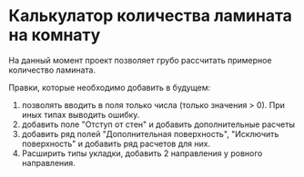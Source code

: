 # Калькулатор количества ламината на комнату

На данный момент проект позволяет грубо рассчитать примерное количество ламината.

Правки, которые необходимо добавить в будущем:
1) позволять вводить в поля только числа (только значения > 0). При иных типах выводить ошибку.
2) добавить поле "Отступ от стен" и добавить дополнительные расчеты
3) добавить ряд полей "Дополнительная поверхность", "Исключить поверхность" и добавить ряд расчетов для них.
4) Расширить типы укладки, добавить 2 направления у ровного направления.
